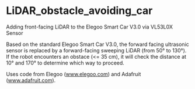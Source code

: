 # LiDAR_obstacle_avoiding_car
Adding front-facing LiDAR to the Elegoo Smart Car V3.0 via VL53L0X Sensor

Based on the standard Elegoo Smart Car V3.0, the forward facing ultrasonic sensor is replaced by a forward-facing sweeping LiDAR (from 50° to 130°). 
If the robot encounters an obstace (<= 35 cm), it will check the distance at 10° and 170° to determine which way to proceed. 

Uses code from Elegoo (www.elegoo.com) and Adafruit (www.adafruit.com).


